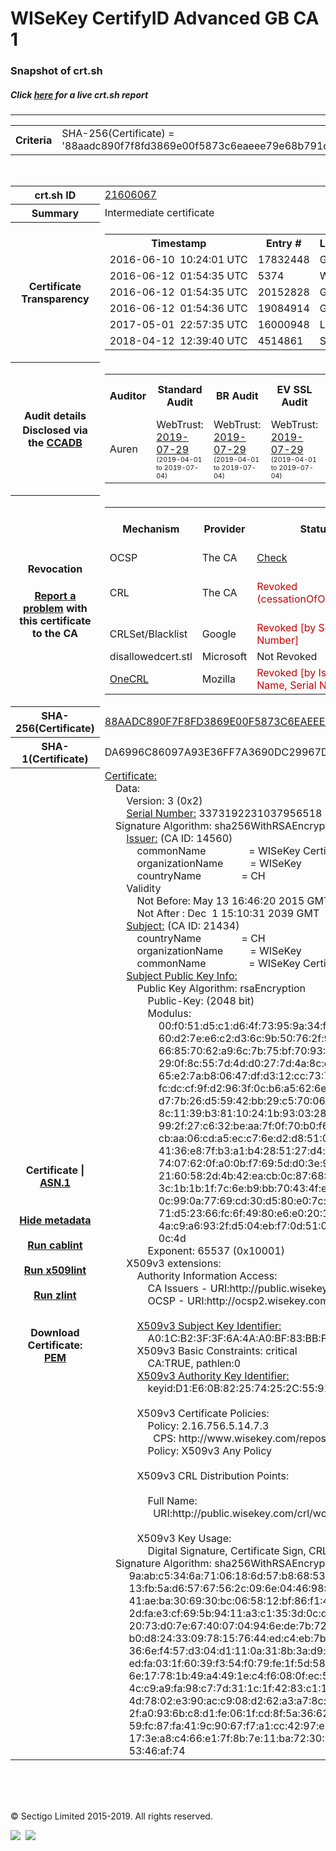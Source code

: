 # WISeKey CertifyID Advanced GB CA 1
### Snapshot of crt.sh
##### Click [here](https://crt.sh/?q=88AADC890F7F8FD3869E00F5873C6EAEEE79E68B791DADE792888C14EC27D9AB) for a live crt.sh report

---
<!DOCTYPE HTML PUBLIC "-//W3C//DTD HTML 4.0 Transitional//EN">
<HTML>

<BODY>

<TABLE>
  <TR>
    <TH class="outer">Criteria</TH>
    <TD class="outer">SHA-256(Certificate) = '88aadc890f7f8fd3869e00f5873c6eaeee79e68b791dade792888c14ec27d9ab'</TD>
  </TR>
</TABLE>
<BR>
<TABLE>
  <TR>
    <TH class="outer">crt.sh ID</TH>
    <TD class="outer"><A href="?id=21606067">21606067</A></TD>
  </TR>
  <TR>
    <TH class="outer">Summary</TH>
    <TD class="outer">Intermediate certificate</TD>
  </TR>
  <TR>
    <TH class="outer">Certificate<BR>Transparency</TH>
    <TD class="outer">
<TABLE class="options" style="margin-left:0px">
  <TR>
    <TH>Timestamp</TH>
    <TH>Entry #</TH>
    <TH>Log Operator</TH>
    <TH>Log URL</TH>
  </TR>
  <TR>
    <TD>2016-06-10&nbsp; <FONT class="small">10:24:01 UTC</FONT></TD>
    <TD>17832448</TD>
    <TD>Google</TD>
    <TD>https://ct.googleapis.com/rocketeer</TD>
  </TR>
  <TR>
    <TD>2016-06-12&nbsp; <FONT class="small">01:54:35 UTC</FONT></TD>
    <TD>5374</TD>
    <TD>WoTrus</TD>
    <TD>https://ctlog.wosign.com</TD>
  </TR>
  <TR>
    <TD>2016-06-12&nbsp; <FONT class="small">01:54:35 UTC</FONT></TD>
    <TD>20152828</TD>
    <TD>Google</TD>
    <TD>https://ct.googleapis.com/pilot</TD>
  </TR>
  <TR>
    <TD>2016-06-12&nbsp; <FONT class="small">01:54:36 UTC</FONT></TD>
    <TD>19084914</TD>
    <TD>Google</TD>
    <TD>https://ct.googleapis.com/aviator</TD>
  </TR>
  <TR>
    <TD>2017-05-01&nbsp; <FONT class="small">22:57:35 UTC</FONT></TD>
    <TD>16000948</TD>
    <TD>Let's Encrypt</TD>
    <TD>https://clicky.ct.letsencrypt.org</TD>
  </TR>
  <TR>
    <TD>2018-04-12&nbsp; <FONT class="small">12:39:40 UTC</FONT></TD>
    <TD>4514861</TD>
    <TD>Sectigo</TD>
    <TD>https://dodo.ct.comodo.com</TD>
  </TR>
</TABLE>
    </TD>
  </TR>
  <TR>
    <TH class="outer">Audit details<BR>
      <DIV class="small" style="padding-top:3px">Disclosed via the
        <A href="//ccadb-public.secure.force.com/mozilla/PublicAllIntermediateCerts" target="_blank">CCADB</A></DIV>
    </TH>
    <TD class="outer">
<TABLE class="options" style="margin-left:0px">
  <TR>
    <TH>Auditor</TH>
    <TH>Standard Audit</TH>
    <TH>BR Audit</TH>
    <TH>EV SSL Audit</TH>
    <TH>Documents</TH>
    <TH>CCADB</TH>
    <TH>Root Owner / Certificate</TH>
  </TR>
  <TR>
    <TD style="vertical-align:middle">Auren</TD>
    <TD>WebTrust:
      <A href="https://www.cpacanada.ca/generichandlers/CPACHandler.ashx?attachmentid=232648" target="_blank">2019-07-29</A>
      <BR><FONT style="font-size:8pt">(2019-04-01 to 2019-07-04)</FONT></TD>
    <TD>WebTrust:
      <A href="https://www.cpacanada.ca/generichandlers/CPACHandler.ashx?attachmentid=232649" target="_blank">2019-07-29</A>
      <BR><FONT style="font-size:8pt">(2019-04-01 to 2019-07-04)</FONT></TD>
    <TD>WebTrust:
      <A href="https://www.cpacanada.ca/generichandlers/CPACHandler.ashx?attachmentid=232650" target="_blank">2019-07-29</A>
      <BR><FONT style="font-size:8pt">(2019-04-01 to 2019-07-04)</FONT></TD>
    <TD>
      <A href="https://oiste.org/wp-content/uploads/OGTM-CP-SSL-Certificates.v1.0.pdf" target="blank">CP</A>
      <A href="https://oiste.org/wp-content/uploads/OGTM-OISTE-Foundation-CPS.v3.0.pdf" target="blank">CPS</A>
    </TD>
    <TD><A href="//ccadb.force.com/001o000000ppYGxAAM" target="_blank">001o000000ppYGxAAM</A></TD>
    <TD><A href="/?id=12730783">OISTE</A></TD>
  </TR>
</TABLE>
    </TD>
  </TR>
  <TR>
    <TH class="outer">Revocation<BR><BR>
      <DIV class="small" style="padding-top:3px"><A href="?id=21606067&opt=problemreporting">Report a problem</A> with<BR>this certificate to the CA</DIV></TH>
    <TD class="outer">
      <TABLE class="options" style="margin-left:0px">
        <TR>
          <TH>Mechanism</TH>
          <TH>Provider</TH>
          <TH>Status</TH>
          <TH>Revocation Date</TH>
          <TH>Last Observed in CRL</TH>
          <TH>Last Checked <SPAN style="color:#CC0000;vertical-align:middle;font-size:70%;font-weight:normal">(Error)</SPAN></TH>
        </TR>
        <TR>
          <TD>OCSP</TD>
          <TD>The CA</TD>
          <TD><A href="?id=21606067&opt=ocsp">Check</A></TD>
          <TD><SPAN style="color:#888888">?</SPAN></TD>
          <TD><SPAN style="color:#888888">n/a</SPAN></TD>
          <TD><SPAN style="color:#888888">?</SPAN></TD>
        </TR>
        <TR>
          <TD>CRL</TD>
          <TD>The CA</TD>
          <TD><SPAN style="color:#CC0000">Revoked (cessationOfOperation)</SPAN></TD><TD>2019-05-02&nbsp; <FONT class="small">09:41:09 UTC</FONT></TD><TD>2019-05-02&nbsp; <FONT class="small">10:23:19 UTC</FONT></TD><TD>2019-12-04&nbsp; <FONT class="small">19:11:38 UTC</FONT></TD>
        </TR>
        <TR>
          <TD>CRLSet/Blacklist</TD>
          <TD>Google</TD>
          <TD><SPAN style="color:#CC0000">Revoked [by Serial Number]</SPAN></TD>
          <TD><SPAN style="color:#888888">n/a</SPAN></TD>
          <TD><SPAN style="color:#888888">n/a</SPAN></TD>
          <TD><SPAN style="color:#888888">n/a</SPAN></TD>
        </TR>
        <TR>
          <TD>disallowedcert.stl</TD>
          <TD>Microsoft</TD>
          <TD>Not Revoked</TD>
          <TD><SPAN style="color:#888888">n/a</SPAN></TD>
          <TD><SPAN style="color:#888888">n/a</SPAN></TD>
          <TD><SPAN style="color:#888888">n/a</SPAN></TD>
        </TR>
        <TR>
          <TD><A href="/mozilla-onecrl" target="_blank">OneCRL</A></TD>
          <TD>Mozilla</TD>
          <TD><SPAN style="color:#CC0000">Revoked [by Issuer Name, Serial Number]</SPAN></TD><TD><SPAN style="color:#888888">Unknown</SPAN></TD>
          <TD><SPAN style="color:#888888">n/a</SPAN></TD>
          <TD><SPAN style="color:#888888">n/a</SPAN></TD>
        </TR>
      </TABLE>
    </TD>
  </TR>
  <TR>
    <TH class="outer">SHA-256(Certificate)</TH>
    <TD class="outer"><A href="//censys.io/certificates/88aadc890f7f8fd3869e00f5873c6eaeee79e68b791dade792888c14ec27d9ab">88AADC890F7F8FD3869E00F5873C6EAEEE79E68B791DADE792888C14EC27D9AB</A></TD>
  </TR>
  <TR>
    <TH class="outer">SHA-1(Certificate)</TH>
    <TD class="outer">DA6996C86097A93E36FF7A3690DC29967D079A8C</TD>
  </TR>
  <TR>
    <TH class="outer">Certificate | <A href="?asn1=21606067">ASN.1</A>
      <SPAN class="small"><BR>
      <BR><BR><A href="?id=21606067&opt=nometadata">Hide metadata</A>
      <BR><BR><A href="?id=21606067&opt=cablint">Run cablint</A>
      <BR><BR><A href="?id=21606067&opt=x509lint">Run x509lint</A>
      <BR><BR><A href="?id=21606067&opt=zlint">Run zlint</A>
      <BR><BR><BR>Download Certificate: <A href="?d=21606067">PEM</A>
      </SPAN>
    </TH>
    <TD class="text"><A href="?d=21606067">Certificate:</A><BR>&nbsp;&nbsp;&nbsp;&nbsp;Data:<BR>&nbsp;&nbsp;&nbsp;&nbsp;&nbsp;&nbsp;&nbsp;&nbsp;Version:&nbsp;3&nbsp;(0x2)<BR>&nbsp;&nbsp;&nbsp;&nbsp;&nbsp;&nbsp;&nbsp;&nbsp;<A href="?serial=2ecffc76521ff1a6">Serial&nbsp;Number:</A>&nbsp;3373192231037956518&nbsp;(0x2ecffc76521ff1a6)<BR>&nbsp;&nbsp;&nbsp;&nbsp;Signature&nbsp;Algorithm:&nbsp;sha256WithRSAEncryption<BR>&nbsp;&nbsp;&nbsp;&nbsp;&nbsp;&nbsp;&nbsp;&nbsp;<A href="?caid=14560">Issuer:</A> <SPAN class="small">(CA ID: 14560)</SPAN><BR>&nbsp;&nbsp;&nbsp;&nbsp;&nbsp;&nbsp;&nbsp;&nbsp;&nbsp;&nbsp;&nbsp;&nbsp;commonName&nbsp;&nbsp;&nbsp;&nbsp;&nbsp;&nbsp;&nbsp;&nbsp;&nbsp;&nbsp;&nbsp;&nbsp;&nbsp;&nbsp;&nbsp;&nbsp;=&nbsp;WISeKey&nbsp;CertifyID&nbsp;Policy&nbsp;GB&nbsp;CA&nbsp;1<BR>&nbsp;&nbsp;&nbsp;&nbsp;&nbsp;&nbsp;&nbsp;&nbsp;&nbsp;&nbsp;&nbsp;&nbsp;organizationName&nbsp;&nbsp;&nbsp;&nbsp;&nbsp;&nbsp;&nbsp;&nbsp;&nbsp;&nbsp;=&nbsp;WISeKey<BR>&nbsp;&nbsp;&nbsp;&nbsp;&nbsp;&nbsp;&nbsp;&nbsp;&nbsp;&nbsp;&nbsp;&nbsp;countryName&nbsp;&nbsp;&nbsp;&nbsp;&nbsp;&nbsp;&nbsp;&nbsp;&nbsp;&nbsp;&nbsp;&nbsp;&nbsp;&nbsp;&nbsp;=&nbsp;CH<BR>&nbsp;&nbsp;&nbsp;&nbsp;&nbsp;&nbsp;&nbsp;&nbsp;Validity<BR>&nbsp;&nbsp;&nbsp;&nbsp;&nbsp;&nbsp;&nbsp;&nbsp;&nbsp;&nbsp;&nbsp;&nbsp;Not&nbsp;Before:&nbsp;May&nbsp;13&nbsp;16:46:20&nbsp;2015&nbsp;GMT<BR>&nbsp;&nbsp;&nbsp;&nbsp;&nbsp;&nbsp;&nbsp;&nbsp;&nbsp;&nbsp;&nbsp;&nbsp;Not&nbsp;After&nbsp;:&nbsp;Dec&nbsp;&nbsp;1&nbsp;15:10:31&nbsp;2039&nbsp;GMT<BR>&nbsp;&nbsp;&nbsp;&nbsp;&nbsp;&nbsp;&nbsp;&nbsp;<A href="?caid=21434">Subject:</A> <SPAN class="small">(CA ID: 21434)</SPAN><BR>&nbsp;&nbsp;&nbsp;&nbsp;&nbsp;&nbsp;&nbsp;&nbsp;&nbsp;&nbsp;&nbsp;&nbsp;countryName&nbsp;&nbsp;&nbsp;&nbsp;&nbsp;&nbsp;&nbsp;&nbsp;&nbsp;&nbsp;&nbsp;&nbsp;&nbsp;&nbsp;&nbsp;=&nbsp;CH<BR>&nbsp;&nbsp;&nbsp;&nbsp;&nbsp;&nbsp;&nbsp;&nbsp;&nbsp;&nbsp;&nbsp;&nbsp;organizationName&nbsp;&nbsp;&nbsp;&nbsp;&nbsp;&nbsp;&nbsp;&nbsp;&nbsp;&nbsp;=&nbsp;WISeKey<BR>&nbsp;&nbsp;&nbsp;&nbsp;&nbsp;&nbsp;&nbsp;&nbsp;&nbsp;&nbsp;&nbsp;&nbsp;commonName&nbsp;&nbsp;&nbsp;&nbsp;&nbsp;&nbsp;&nbsp;&nbsp;&nbsp;&nbsp;&nbsp;&nbsp;&nbsp;&nbsp;&nbsp;&nbsp;=&nbsp;WISeKey&nbsp;CertifyID&nbsp;Advanced&nbsp;GB&nbsp;CA&nbsp;1<BR>&nbsp;&nbsp;&nbsp;&nbsp;&nbsp;&nbsp;&nbsp;&nbsp;<A href="?spkisha256=50aa66f3783f825f5b7d78e4703b1d0d2f58974c3cbde017e17a8a146fe43415">Subject&nbsp;Public&nbsp;Key&nbsp;Info:</A><BR>&nbsp;&nbsp;&nbsp;&nbsp;&nbsp;&nbsp;&nbsp;&nbsp;&nbsp;&nbsp;&nbsp;&nbsp;Public&nbsp;Key&nbsp;Algorithm:&nbsp;rsaEncryption<BR>&nbsp;&nbsp;&nbsp;&nbsp;&nbsp;&nbsp;&nbsp;&nbsp;&nbsp;&nbsp;&nbsp;&nbsp;&nbsp;&nbsp;&nbsp;&nbsp;Public-Key:&nbsp;(2048&nbsp;bit)<BR>&nbsp;&nbsp;&nbsp;&nbsp;&nbsp;&nbsp;&nbsp;&nbsp;&nbsp;&nbsp;&nbsp;&nbsp;&nbsp;&nbsp;&nbsp;&nbsp;Modulus:<BR>&nbsp;&nbsp;&nbsp;&nbsp;&nbsp;&nbsp;&nbsp;&nbsp;&nbsp;&nbsp;&nbsp;&nbsp;&nbsp;&nbsp;&nbsp;&nbsp;&nbsp;&nbsp;&nbsp;&nbsp;00:f0:51:d5:c1:d6:4f:73:95:9a:34:f9:cb:83:ef:<BR>&nbsp;&nbsp;&nbsp;&nbsp;&nbsp;&nbsp;&nbsp;&nbsp;&nbsp;&nbsp;&nbsp;&nbsp;&nbsp;&nbsp;&nbsp;&nbsp;&nbsp;&nbsp;&nbsp;&nbsp;60:d2:7e:e6:c2:d3:6c:9b:50:76:2f:99:7d:94:a3:<BR>&nbsp;&nbsp;&nbsp;&nbsp;&nbsp;&nbsp;&nbsp;&nbsp;&nbsp;&nbsp;&nbsp;&nbsp;&nbsp;&nbsp;&nbsp;&nbsp;&nbsp;&nbsp;&nbsp;&nbsp;66:85:70:62:a9:6c:7b:75:bf:70:93:11:37:bc:20:<BR>&nbsp;&nbsp;&nbsp;&nbsp;&nbsp;&nbsp;&nbsp;&nbsp;&nbsp;&nbsp;&nbsp;&nbsp;&nbsp;&nbsp;&nbsp;&nbsp;&nbsp;&nbsp;&nbsp;&nbsp;29:0f:8c:55:7d:4d:d0:27:7d:4a:8c:e2:c9:00:63:<BR>&nbsp;&nbsp;&nbsp;&nbsp;&nbsp;&nbsp;&nbsp;&nbsp;&nbsp;&nbsp;&nbsp;&nbsp;&nbsp;&nbsp;&nbsp;&nbsp;&nbsp;&nbsp;&nbsp;&nbsp;65:e2:7a:b8:06:47:df:d3:12:cc:73:72:a4:92:9c:<BR>&nbsp;&nbsp;&nbsp;&nbsp;&nbsp;&nbsp;&nbsp;&nbsp;&nbsp;&nbsp;&nbsp;&nbsp;&nbsp;&nbsp;&nbsp;&nbsp;&nbsp;&nbsp;&nbsp;&nbsp;fc:dc:cf:9f:d2:96:3f:0c:b6:a5:62:6e:24:d4:37:<BR>&nbsp;&nbsp;&nbsp;&nbsp;&nbsp;&nbsp;&nbsp;&nbsp;&nbsp;&nbsp;&nbsp;&nbsp;&nbsp;&nbsp;&nbsp;&nbsp;&nbsp;&nbsp;&nbsp;&nbsp;d7:7b:26:d5:59:42:bb:29:c5:70:06:cd:f9:11:68:<BR>&nbsp;&nbsp;&nbsp;&nbsp;&nbsp;&nbsp;&nbsp;&nbsp;&nbsp;&nbsp;&nbsp;&nbsp;&nbsp;&nbsp;&nbsp;&nbsp;&nbsp;&nbsp;&nbsp;&nbsp;8c:11:39:b3:81:10:24:1b:93:03:28:39:b5:f0:0e:<BR>&nbsp;&nbsp;&nbsp;&nbsp;&nbsp;&nbsp;&nbsp;&nbsp;&nbsp;&nbsp;&nbsp;&nbsp;&nbsp;&nbsp;&nbsp;&nbsp;&nbsp;&nbsp;&nbsp;&nbsp;99:2f:27:c6:32:be:aa:7f:0f:70:b0:f6:f5:ff:dd:<BR>&nbsp;&nbsp;&nbsp;&nbsp;&nbsp;&nbsp;&nbsp;&nbsp;&nbsp;&nbsp;&nbsp;&nbsp;&nbsp;&nbsp;&nbsp;&nbsp;&nbsp;&nbsp;&nbsp;&nbsp;cb:aa:06:cd:a5:ec:c7:6e:d2:d8:51:07:de:fe:1c:<BR>&nbsp;&nbsp;&nbsp;&nbsp;&nbsp;&nbsp;&nbsp;&nbsp;&nbsp;&nbsp;&nbsp;&nbsp;&nbsp;&nbsp;&nbsp;&nbsp;&nbsp;&nbsp;&nbsp;&nbsp;41:36:e8:7f:b3:a1:b4:28:51:27:d4:c2:5d:13:7d:<BR>&nbsp;&nbsp;&nbsp;&nbsp;&nbsp;&nbsp;&nbsp;&nbsp;&nbsp;&nbsp;&nbsp;&nbsp;&nbsp;&nbsp;&nbsp;&nbsp;&nbsp;&nbsp;&nbsp;&nbsp;74:07:62:0f:a0:0b:f7:69:5d:d0:3e:9a:da:a5:8b:<BR>&nbsp;&nbsp;&nbsp;&nbsp;&nbsp;&nbsp;&nbsp;&nbsp;&nbsp;&nbsp;&nbsp;&nbsp;&nbsp;&nbsp;&nbsp;&nbsp;&nbsp;&nbsp;&nbsp;&nbsp;21:60:58:2d:4b:42:ea:cb:0c:87:68:75:9b:08:b3:<BR>&nbsp;&nbsp;&nbsp;&nbsp;&nbsp;&nbsp;&nbsp;&nbsp;&nbsp;&nbsp;&nbsp;&nbsp;&nbsp;&nbsp;&nbsp;&nbsp;&nbsp;&nbsp;&nbsp;&nbsp;3c:1b:1b:1f:7c:6e:b9:bb:70:43:4f:ed:ef:fa:f3:<BR>&nbsp;&nbsp;&nbsp;&nbsp;&nbsp;&nbsp;&nbsp;&nbsp;&nbsp;&nbsp;&nbsp;&nbsp;&nbsp;&nbsp;&nbsp;&nbsp;&nbsp;&nbsp;&nbsp;&nbsp;0c:99:0a:77:69:cd:30:d5:80:e0:7c:f2:58:80:54:<BR>&nbsp;&nbsp;&nbsp;&nbsp;&nbsp;&nbsp;&nbsp;&nbsp;&nbsp;&nbsp;&nbsp;&nbsp;&nbsp;&nbsp;&nbsp;&nbsp;&nbsp;&nbsp;&nbsp;&nbsp;71:d5:23:66:fc:6f:49:80:e6:e0:20:1e:c4:6d:42:<BR>&nbsp;&nbsp;&nbsp;&nbsp;&nbsp;&nbsp;&nbsp;&nbsp;&nbsp;&nbsp;&nbsp;&nbsp;&nbsp;&nbsp;&nbsp;&nbsp;&nbsp;&nbsp;&nbsp;&nbsp;4a:c9:a6:93:2f:d5:04:eb:f7:0d:51:06:c7:ba:27:<BR>&nbsp;&nbsp;&nbsp;&nbsp;&nbsp;&nbsp;&nbsp;&nbsp;&nbsp;&nbsp;&nbsp;&nbsp;&nbsp;&nbsp;&nbsp;&nbsp;&nbsp;&nbsp;&nbsp;&nbsp;0c:4d<BR>&nbsp;&nbsp;&nbsp;&nbsp;&nbsp;&nbsp;&nbsp;&nbsp;&nbsp;&nbsp;&nbsp;&nbsp;&nbsp;&nbsp;&nbsp;&nbsp;Exponent:&nbsp;65537&nbsp;(0x10001)<BR>&nbsp;&nbsp;&nbsp;&nbsp;&nbsp;&nbsp;&nbsp;&nbsp;X509v3&nbsp;extensions:<BR>&nbsp;&nbsp;&nbsp;&nbsp;&nbsp;&nbsp;&nbsp;&nbsp;&nbsp;&nbsp;&nbsp;&nbsp;Authority&nbsp;Information&nbsp;Access:&nbsp;<BR>&nbsp;&nbsp;&nbsp;&nbsp;&nbsp;&nbsp;&nbsp;&nbsp;&nbsp;&nbsp;&nbsp;&nbsp;&nbsp;&nbsp;&nbsp;&nbsp;CA&nbsp;Issuers&nbsp;-&nbsp;URI:http://public.wisekey.com/crt/wcidpgbca1.crt<BR>&nbsp;&nbsp;&nbsp;&nbsp;&nbsp;&nbsp;&nbsp;&nbsp;&nbsp;&nbsp;&nbsp;&nbsp;&nbsp;&nbsp;&nbsp;&nbsp;OCSP&nbsp;-&nbsp;URI:http://ocsp2.wisekey.com/<BR><BR>&nbsp;&nbsp;&nbsp;&nbsp;&nbsp;&nbsp;&nbsp;&nbsp;&nbsp;&nbsp;&nbsp;&nbsp;<A href="?ski=a01cb23f3f6a4aa0bf83bbfc79c3aacb1ddfde75">X509v3&nbsp;Subject&nbsp;Key&nbsp;Identifier:</A><BR>&nbsp;&nbsp;&nbsp;&nbsp;&nbsp;&nbsp;&nbsp;&nbsp;&nbsp;&nbsp;&nbsp;&nbsp;&nbsp;&nbsp;&nbsp;&nbsp;A0:1C:B2:3F:3F:6A:4A:A0:BF:83:BB:FC:79:C3:AA:CB:1D:DF:DE:75<BR>&nbsp;&nbsp;&nbsp;&nbsp;&nbsp;&nbsp;&nbsp;&nbsp;&nbsp;&nbsp;&nbsp;&nbsp;X509v3&nbsp;Basic&nbsp;Constraints:&nbsp;critical<BR>&nbsp;&nbsp;&nbsp;&nbsp;&nbsp;&nbsp;&nbsp;&nbsp;&nbsp;&nbsp;&nbsp;&nbsp;&nbsp;&nbsp;&nbsp;&nbsp;CA:TRUE,&nbsp;pathlen:0<BR>&nbsp;&nbsp;&nbsp;&nbsp;&nbsp;&nbsp;&nbsp;&nbsp;&nbsp;&nbsp;&nbsp;&nbsp;<A href="?ski=d1e60b822574252c5591d503187bbfc1eeaf1d80">X509v3&nbsp;Authority&nbsp;Key&nbsp;Identifier:</A><BR>&nbsp;&nbsp;&nbsp;&nbsp;&nbsp;&nbsp;&nbsp;&nbsp;&nbsp;&nbsp;&nbsp;&nbsp;&nbsp;&nbsp;&nbsp;&nbsp;keyid:D1:E6:0B:82:25:74:25:2C:55:91:D5:03:18:7B:BF:C1:EE:AF:1D:80<BR><BR>&nbsp;&nbsp;&nbsp;&nbsp;&nbsp;&nbsp;&nbsp;&nbsp;&nbsp;&nbsp;&nbsp;&nbsp;X509v3&nbsp;Certificate&nbsp;Policies:&nbsp;<BR>&nbsp;&nbsp;&nbsp;&nbsp;&nbsp;&nbsp;&nbsp;&nbsp;&nbsp;&nbsp;&nbsp;&nbsp;&nbsp;&nbsp;&nbsp;&nbsp;Policy:&nbsp;2.16.756.5.14.7.3<BR>&nbsp;&nbsp;&nbsp;&nbsp;&nbsp;&nbsp;&nbsp;&nbsp;&nbsp;&nbsp;&nbsp;&nbsp;&nbsp;&nbsp;&nbsp;&nbsp;&nbsp;&nbsp;CPS:&nbsp;http://www.wisekey.com/repository<BR>&nbsp;&nbsp;&nbsp;&nbsp;&nbsp;&nbsp;&nbsp;&nbsp;&nbsp;&nbsp;&nbsp;&nbsp;&nbsp;&nbsp;&nbsp;&nbsp;Policy:&nbsp;X509v3&nbsp;Any&nbsp;Policy<BR><BR>&nbsp;&nbsp;&nbsp;&nbsp;&nbsp;&nbsp;&nbsp;&nbsp;&nbsp;&nbsp;&nbsp;&nbsp;X509v3&nbsp;CRL&nbsp;Distribution&nbsp;Points:&nbsp;<BR><BR>&nbsp;&nbsp;&nbsp;&nbsp;&nbsp;&nbsp;&nbsp;&nbsp;&nbsp;&nbsp;&nbsp;&nbsp;&nbsp;&nbsp;&nbsp;&nbsp;Full&nbsp;Name:<BR>&nbsp;&nbsp;&nbsp;&nbsp;&nbsp;&nbsp;&nbsp;&nbsp;&nbsp;&nbsp;&nbsp;&nbsp;&nbsp;&nbsp;&nbsp;&nbsp;&nbsp;&nbsp;URI:http://public.wisekey.com/crl/wcidpgbca1.crl<BR><BR>&nbsp;&nbsp;&nbsp;&nbsp;&nbsp;&nbsp;&nbsp;&nbsp;&nbsp;&nbsp;&nbsp;&nbsp;X509v3&nbsp;Key&nbsp;Usage:&nbsp;<BR>&nbsp;&nbsp;&nbsp;&nbsp;&nbsp;&nbsp;&nbsp;&nbsp;&nbsp;&nbsp;&nbsp;&nbsp;&nbsp;&nbsp;&nbsp;&nbsp;Digital&nbsp;Signature,&nbsp;Certificate&nbsp;Sign,&nbsp;CRL&nbsp;Sign<BR>&nbsp;&nbsp;&nbsp;&nbsp;Signature&nbsp;Algorithm:&nbsp;sha256WithRSAEncryption<BR>&nbsp;&nbsp;&nbsp;&nbsp;&nbsp;&nbsp;&nbsp;&nbsp;&nbsp;9a:ab:c5:34:6a:71:06:18:6d:57:b8:68:53:ba:3c:9c:6a:48:<BR>&nbsp;&nbsp;&nbsp;&nbsp;&nbsp;&nbsp;&nbsp;&nbsp;&nbsp;13:fb:5a:d6:57:67:56:2c:09:6e:04:46:98:9f:15:9c:c4:ac:<BR>&nbsp;&nbsp;&nbsp;&nbsp;&nbsp;&nbsp;&nbsp;&nbsp;&nbsp;41:ae:ba:30:69:30:bc:06:58:12:bf:86:f1:46:6a:63:f4:49:<BR>&nbsp;&nbsp;&nbsp;&nbsp;&nbsp;&nbsp;&nbsp;&nbsp;&nbsp;2d:fa:e3:cf:69:5b:94:11:a3:c1:35:3d:0c:dd:6d:de:01:ba:<BR>&nbsp;&nbsp;&nbsp;&nbsp;&nbsp;&nbsp;&nbsp;&nbsp;&nbsp;20:73:d0:7e:67:40:07:04:94:6e:de:7b:72:e9:5a:9d:6b:bc:<BR>&nbsp;&nbsp;&nbsp;&nbsp;&nbsp;&nbsp;&nbsp;&nbsp;&nbsp;b0:d8:24:33:09:78:15:76:44:ed:c4:eb:7b:4f:73:a5:48:8f:<BR>&nbsp;&nbsp;&nbsp;&nbsp;&nbsp;&nbsp;&nbsp;&nbsp;&nbsp;36:6e:f4:57:d3:04:d1:11:0a:31:8b:3a:d9:e7:6b:8b:61:8f:<BR>&nbsp;&nbsp;&nbsp;&nbsp;&nbsp;&nbsp;&nbsp;&nbsp;&nbsp;ed:fa:03:1f:60:39:f3:54:f0:79:fe:1f:5d:58:24:c3:86:2a:<BR>&nbsp;&nbsp;&nbsp;&nbsp;&nbsp;&nbsp;&nbsp;&nbsp;&nbsp;6e:17:78:1b:49:a4:49:1e:c4:f6:08:0f:ec:57:fc:10:3e:e3:<BR>&nbsp;&nbsp;&nbsp;&nbsp;&nbsp;&nbsp;&nbsp;&nbsp;&nbsp;4c:c9:a9:fa:98:c7:7d:31:1c:1f:42:83:c1:19:81:0f:30:64:<BR>&nbsp;&nbsp;&nbsp;&nbsp;&nbsp;&nbsp;&nbsp;&nbsp;&nbsp;4d:78:02:e3:90:ac:c9:08:d2:62:a3:a7:8c:05:b1:d0:b6:bc:<BR>&nbsp;&nbsp;&nbsp;&nbsp;&nbsp;&nbsp;&nbsp;&nbsp;&nbsp;2f:a0:93:6b:c8:d1:fe:06:1f:cd:8f:5a:36:62:56:a5:a7:b9:<BR>&nbsp;&nbsp;&nbsp;&nbsp;&nbsp;&nbsp;&nbsp;&nbsp;&nbsp;59:fc:87:fa:41:9c:90:67:f7:a1:cc:42:97:e2:49:9f:02:91:<BR>&nbsp;&nbsp;&nbsp;&nbsp;&nbsp;&nbsp;&nbsp;&nbsp;&nbsp;17:3e:a8:c4:66:e1:7f:8b:7e:11:ba:72:30:91:97:67:9c:f3:<BR>&nbsp;&nbsp;&nbsp;&nbsp;&nbsp;&nbsp;&nbsp;&nbsp;&nbsp;53:46:af:74<BR>    </TD>
  </TR>
</TABLE>

  <BR><BR><BR>

  <P class="copyright">&copy; Sectigo Limited 2015-2019. All rights reserved.</P>
  <DIV>
    <A href="https://sectigo.com/"><IMG src="/sectigo_s.png"></A>
    &nbsp;<A href="https://github.com/crtsh"><IMG src="/GitHub-Mark-32px.png"></A>
  </DIV>
</BODY>
</HTML>
